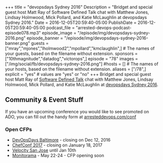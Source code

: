 +++
title = "devopsdays Sydney 2016"
Description = "Bridget and special guest host Matt Ray of Software Defined Talk chat with Matthew Jones, Lindsay Holmwood, Mick Pollard, and Katie McLaughlin at devopsdays Sydney 2016."
Date = 2016-12-05T20:59:40-05:00
PublishDate = 2016-12-05T20:59:40-05:00
podcast_file = "arrested-devops-podcast-episode078.mp3"
episode_image = "/episode/img/devopsdays-sydney-2016.png"
episode_banner = "/episode/img/devopsdays-sydney-2016-banner.png"
guests = ["mray","mjones","lholmwood2","mpollard","kmclaughlin",] # The names of your guests, based on the filename without extension.
sponsors = ["10thmagnitude","datadog","victorops",]
episode = "78"
images = ["/img/social/fb/devopsdays-sydney-2016.png"]
#hosts = [] # The names of your hosts, based on the filename without extension.
aliases = ["/78",]
explicit = "yes" # values are "yes" or "no"
+++
Bridget and special guest host Matt Ray of [Software Defined Talk](http://www.softwaredefinedtalk.com/) chat with Matthew Jones, Lindsay Holmwood, Mick Pollard, and Katie McLaughlin at [devopsdays Sydney 2016](https://www.devopsdays.org/events/2016-sydney/welcome/).

## Community & Event Stuff

If you have an upcoming conference you would like to see promoted on ADO, you can fill out the handy form at [arresteddevops.com/conf](https://arresteddevops.com/conf)

### Open CFPs

* [DevOpsDays Baltimore](https://devopsdaysbaltimore2017.busyconf.com/proposals/new) - closing on Dec 12, 2016
* [ChefConf 2017](https://chefconf.chef.io) - closing on January 18, 2017
* [Velocity San Jose](http://conferences.oreilly.com/velocity/vl-ca) until Jan 10th
* [Monitorama](http://monitorama.com/#cfp) - May 22-24 - CFP opening soon
